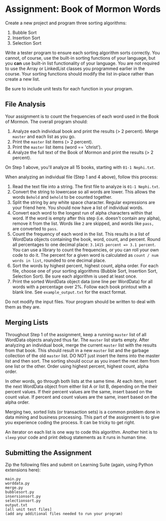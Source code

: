 # Assignment: Book of Mormon Words

Create a new project and program three sorting algorithms:

1. Bubble Sort
1. Insertion Sort
1. Selection Sort

Write a tester program to ensure each sorting algorithm sorts correctly.  You cannot, of course, use the built-in sorting functions of your language, but you **can** use built-in list functionality of your language.  You are not required to use the Array or LinkedList classes you programmed earlier in the course.  Your sorting functions should modify the list in-place rather than create a new list.

Be sure to include unit tests for each function in your program.

## File Analysis

Your assignment is to count the frequencies of each word used in the Book of Mormon.  The overall program should:

1. Analyze each individual book and print the results (> 2 percent).  Merge `master` and each list as you go.
1. Print the `master` list items (> 2 percent).
1. Print the `master` list items (word == 'christ').
1. Analyze the full text of the Book of Mormon and print the results (> 2 percent).

On Step 1 above, you'll analyze all 15 books, starting with `01-1 Nephi.txt`.  

When analyzing an individual file (Step 1 and 4 above), follow this process:

1. Read the text file into a string.  The first file to analyze is `01-1 Nephi.txt`.
1. Convert the string to lowercase so all words are lower. This allows the words `Behold` and `behold` to be counted together.
1. Split the string by any white space character.  Regular expressions are your friend here.  You should now have a list of individual words.
1. Convert each word to the longest run of alpha characters within that word.  If the word is empty after this step (i.e. doesn't contain any alpha), remove it from the list.  Words like `2` are skipped, and words like `pass,` are converted to `pass`.
1. Count the frequency of each word in the list.  This results in a list of WordData objects containing the book, word, count, and percent. Round all percentages to one decimal place: `3.1415 percent => 3.1 percent`.  You can use a library to count the frequencies, or you can roll your own code to do it.  The percent for a given word is calculated as `count / num words in list`, rounded to one decimal place.
1. Sort the words by highest percent, highest count, alpha order.  For each file, choose one of your sorting algorithms (Bubble Sort, Insertion Sort, Selection Sort).  Be sure each algorithm is used at least once.
1. Print the sorted WordData object data (one line per WordData) for all words with a percentage over 2%.  Follow each book printout with a blank line.  See `example_output.txt` for the exact format.

Do not modify the input files.  Your program should be written to deal with them as they are.


## Merging Lists

Throughout Step 1 of the assignment, keep a running `master` list of all WordData objects analyzed thus far.  The `master` list starts empty.  After analyzing an individual book, merge the current `master` list with the results from that book.  This should result in a new `master` list and the garbage collection of the old `master` list.  DO NOT just insert the items into the master list and then sort.  The sorting should occur as you insert the next item from one list or the other.  Order using highest percent, highest count, alpha order.

In other words, go through both lists at the same time.  At each item, insert the next WordData object from either list A or list B, depending on the their percent values.  If their percent values are the same, insert based on the count value.  If percent and count values are the same, insert based on the alpha order.

Merging two, sorted lists (or transaction sets) is a common problem done in data mining and business processing.  This part of the assignment is to give you experience coding the process.  It can be tricky to get right.

An iterator on each list is one way to code this algorithm.  Another hint is to `sleep` your code and print debug statements as it runs in human time.



## Submitting the Assignment

Zip the following files and submit on Learning Suite (again, using Python extensions here):

```
main.py
worddata.py
merge.py
bubblesort.py
insersionsort.py
selectionsort.py
output.txt
[all unit test files]
(add any additional files needed to run your program)
```

